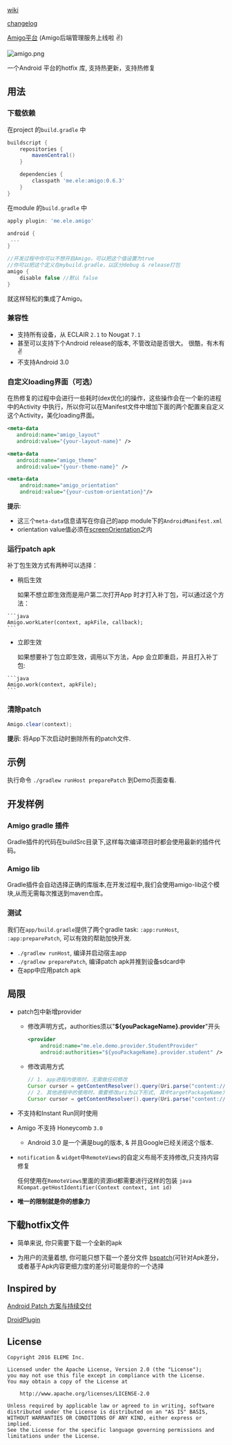 
[wiki](https://github.com/eleme/Amigo/wiki)

[changelog](https://github.com/eleme/Amigo/blob/master/CHANGELOG.md)

[Amigo平台](https://amigo.ele.me) (Amigo后端管理服务上线啦 :v:)

![amigo.png](http://amigotheband.com/wp-content/uploads/2015/02/logo_amigo-yellow.png)  

   一个Android 平台的hotfix 库, 支持热更新，支持热修复

## 用法

### 下载依赖
   在project 的`build.gradle` 中

```groovy
buildscript {
    repositories {
        mavenCentral()
    }

    dependencies {
        classpath 'me.ele:amigo:0.6.3'
    }
}
```

   在module 的`build.gradle` 中

```groovy
apply plugin: 'me.ele.amigo'

android {
 ...
}

//开发过程中你可以不想开启Amigo，可以把这个值设置为true
//你可以把这个定义在mybuild.gradle，以区分debug & release打包
amigo {
    disable false //默认 false
}

```

   就这样轻松的集成了Amigo。

### 兼容性

- 支持所有设备，从 ECLAIR `2.1` to Nougat `7.1`
- 甚至可以支持下个Android release的版本, 不管改动是否很大。 很酷，有木有 :v:
- 不支持Android 3.0


### 自定义loading界面（可选）

在热修复的过程中会进行一些耗时(dex优化)的操作，这些操作会在一个新的进程中的Activity 中执行，所以你可以在Manifest文件中增加下面的两个配置来自定义这个Activity，美化loading界面。

```xml
<meta-data
   android:name="amigo_layout"
   android:value="{your-layout-name}" />

<meta-data
   android:name="amigo_theme"
   android:value="{your-theme-name}" />

<meta-data
    android:name="amigo_orientation"
    android:value="{your-custom-orientation}"/>
```

**提示**:

- 这三个`meta-data`信息请写在你自己的app module下的`AndroidManifest.xml`
- orientation value值必须在[screenOrientation](https://developer.android.com/guide/topics/manifest/activity-element.html#screen)之内

### 运行patch apk
   补丁包生效方式有两种可以选择：

*    稍后生效

     如果不想立即生效而是用户第二次打开App 时才打入补丁包，可以通过这个方法：

    ```java
    Amigo.workLater(context, apkFile, callback);
    ```

*    立即生效

     如果想要补丁包立即生效，调用以下方法，App 会立即重启，并且打入补丁包:

    ```java
    Amigo.work(context, apkFile);
    ```

### 清除patch

```java
Amigo.clear(context);
```

**提示**: 将App下次启动时删除所有的patch文件.

## 示例

执行命令 `./gradlew runHost preparePatch` 到Demo页面查看.


## 开发样例

### Amigo gradle 插件
Gradle插件的代码在buildSrc目录下,这样每次编译项目时都会使用最新的插件代码。

### Amigo lib
Gradle插件会自动选择正确的库版本,在开发过程中,我们会使用amigo-lib这个模块,从而无需每次推送到maven仓库。

### 测试
我们在`app/build.gradle`提供了两个gradle task: `:app:runHost`, `:app:preparePatch`, 可以有效的帮助加快开发.

*   `./gradlew runHost`, 编译并启动宿主app
*   `./gradlew preparePatch`, 编译patch apk并推到设备sdcard中
*   在app中应用patch apk

## 局限
- patch包中新增provider
    * 修改声明方式，authorities须以"**${youPackageName}.provider**"开头

        ```xml
        <provider
            android:name="me.ele.demo.provider.StudentProvider"
            android:authorities="${youPackageName}.provider.student" />
        ```


    * 修改调用方式

        ```java
        // 1. app进程内使用时，无需做任何修改
        Cursor cursor = getContentResolver().query(Uri.parse("content://" + getPackageName() + ".provider.student?id=0"), null, null, null, null);
        // 2. 其他进程中的使用时，需要修改uri为以下形式, 其中targetPackageName为你的App的包名
        Cursor cursor = getContentResolver().query(Uri.parse("content://" + targetPackageName + ".provider/student?id=0"), null, null, null, null);
        ```

- 不支持和Instant Run同时使用

-  Amigo 不支持 Honeycomb `3.0`
    * Android 3.0 是一个满是bug的版本, & 并且Google已经关闭这个版本.

- `notification` & `widget`中`RemoteViews`的自定义布局不支持修改,只支持内容修复

   任何使用在`RemoteViews`里面的资源id都需要进行这样的包装 ```java RCompat.getHostIdentifier(Context context, int id) ```

- **唯一的限制就是你的想象力**

## 下载hotfix文件

- 简单来说, 你只需要下载一个全新的apk

- 为用户的流量着想, 你可能只想下载一个差分文件
   [bspatch](https://github.com/eleme/bspatch)(可针对Apk差分，或者基于Apk内容更细力度的差分)可能是你的一个选择

## Inspired by

[Android Patch 方案与持续交付](http://dev.qq.com/topic/57a31921ac3a1fb613dd40f3)

[DroidPlugin](https://github.com/DroidPluginTeam/DroidPlugin)


## License

   	Copyright 2016 ELEME Inc.  

   	Licensed under the Apache License, Version 2.0 (the "License");
   	you may not use this file except in compliance with the License.
   	You may obtain a copy of the License at

   		http://www.apache.org/licenses/LICENSE-2.0

   	Unless required by applicable law or agreed to in writing, software
   	distributed under the License is distributed on an "AS IS" BASIS,
   	WITHOUT WARRANTIES OR CONDITIONS OF ANY KIND, either express or implied.
   	See the License for the specific language governing permissions and
   	limitations under the License.
